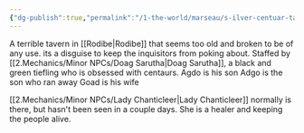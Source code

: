 ```yaml
---
{"dg-publish":true,"permalink":"/1-the-world/marseau/s-ilver-centuar-tavern/"}
---
```


A terrible tavern  in [[Rodibe\|Rodibe]] that seems too old and broken to be of any use. its a disguise to keep the inquisitors from poking about. 
Staffed by [[2.Mechanics/Minor NPCs/Doag Sarutha\|Doag Sarutha]], a black and green tiefling who is obsessed with centaurs.
Agdo is his son
Adgo is the son who ran away
Goad is his wife

[[2.Mechanics/Minor NPCs/Lady Chanticleer\|Lady Chanticleer]] normally is there, but hasn't been seen in a couple days. She is a healer and keeping the people alive.

